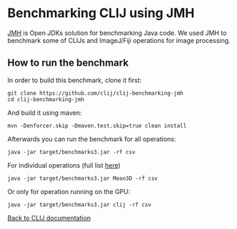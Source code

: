 # Benchmarking CLIJ using JMH

[JMH](https://openjdk.java.net/projects/code-tools/jmh/) is Open JDKs solution for benchmarking Java code. We used JMH to benchmark some of CLIJs and ImageJ/Fiji operations for image processing.

## How to run the benchmark

In order to build this benchmark, clone it first:

```
git clone https://github.com/clij/clij-benchmarking-jmh
cd clij-benchmarking-jmh
```

And build it using maven:

```
mvn -Denforcer.skip -Dmaven.test.skip=true clean install
```

Afterwards you can run the benchmark for all operations:

```
java -jar target/benchmarks3.jar -rf csv
```

For individual operations (full list [here](https://github.com/clij/clij-benchmarking-jmh/tree/master/src/main/java/net/haesleinhuepf/clij/benchmark/jmh))

```
java -jar target/benchmarks3.jar Mean3D -rf csv
```

Or only for operation running on the GPU:

```
java -jar target/benchmarks3.jar clij -rf csv
```

[Back to CLIJ documentation](https://clij.github.io)